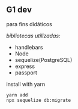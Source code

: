 ## G1 dev

para fins didáticos

_bibliotecas utilizadas:_
- handlebars 
- Node
- sequelize(PostgreSQL)
- express
- passport

install with yarn

```
yarn add
npx sequelize db:migrate
```
